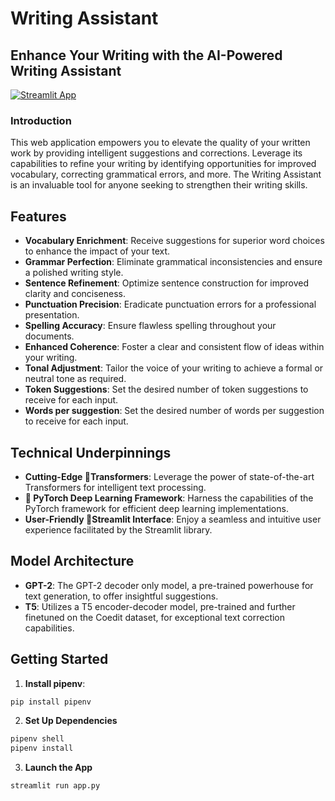 # Writing Assistant

## Enhance Your Writing with the AI-Powered Writing Assistant

[![Streamlit App](https://static.streamlit.io/badges/streamlit_badge_black_white.svg)](https://writingassistant.streamlit.app/)

### Introduction

This web application empowers you to elevate the quality of your written work by providing intelligent suggestions and corrections. Leverage its capabilities to refine your writing by identifying opportunities for improved vocabulary, correcting grammatical errors, and more. The Writing Assistant is an invaluable tool for anyone seeking to strengthen their writing skills.

## Features

- **Vocabulary Enrichment**: Receive suggestions for superior word choices to enhance the impact of your text.
- **Grammar Perfection**: Eliminate grammatical inconsistencies and ensure a polished writing style.
- **Sentence Refinement**: Optimize sentence construction for improved clarity and conciseness.
- **Punctuation Precision**: Eradicate punctuation errors for a professional presentation.
- **Spelling Accuracy**: Ensure flawless spelling throughout your documents.
- **Enhanced Coherence**: Foster a clear and consistent flow of ideas within your writing.
- **Tonal Adjustment**: Tailor the voice of your writing to achieve a formal or neutral tone as required.
- **Token Suggestions**: Set the desired number of token suggestions to receive for each input.
- **Words per suggestion**: Set the desired number of words per suggestion to receive for each input.

## Technical Underpinnings

- **Cutting-Edge 🤗Transformers**: Leverage the power of state-of-the-art Transformers for intelligent text processing.
- **🤖 PyTorch Deep Learning Framework**: Harness the capabilities of the PyTorch framework for efficient deep learning implementations.
- **User-Friendly 🎈Streamlit Interface**: Enjoy a seamless and intuitive user experience facilitated by the Streamlit library.

## Model Architecture

- **GPT-2**: The GPT-2 decoder only model, a pre-trained powerhouse for text generation, to offer insightful suggestions.
- **T5**: Utilizes a T5 encoder-decoder model, pre-trained and further finetuned on the Coedit dataset, for exceptional text correction capabilities.

## Getting Started

1. **Install pipenv**:

```bash
pip install pipenv
```

2. **Set Up Dependencies**

```bash
pipenv shell
pipenv install
```

3. **Launch the App**

```bash
streamlit run app.py
```
